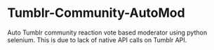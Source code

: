 # Tumblr-Community-AutoMod
Auto Tumblr community reaction vote based moderator using python selenium. This is due to lack of native API calls on Tumblr API.
